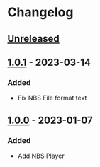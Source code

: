 # Changelog

## [Unreleased]

## [1.0.1] - 2023-03-14

### Added
- Fix NBS File format text

## [1.0.0] - 2023-01-07

### Added
- Add NBS Player

[Unreleased]: https://github.com/MORIMORI0317/intellij-nbs-player/compare/v1.0.1...HEAD
[1.0.1]: https://github.com/MORIMORI0317/intellij-nbs-player/compare/v1.0.0...v1.0.1
[1.0.0]: https://github.com/MORIMORI0317/intellij-nbs-player/commits/v1.0.0
